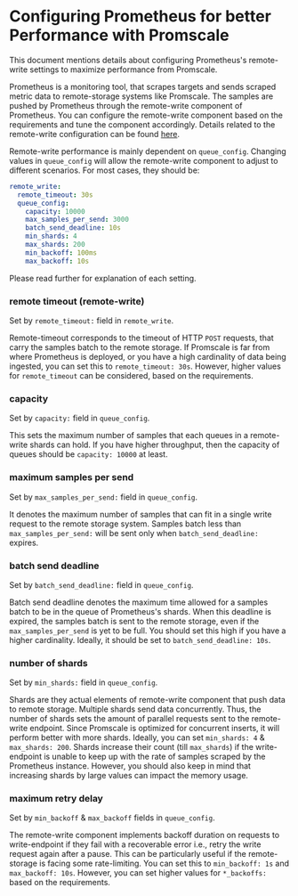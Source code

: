 # Configuring Prometheus for better Performance with Promscale

This document mentions details about configuring Prometheus's remote-write settings to maximize performance
from Promscale.

Prometheus is a monitoring tool, that scrapes targets and sends scraped metric data to remote-storage systems
like Promscale. The samples are pushed by Prometheus through the remote-write component of Prometheus. You
can configure the remote-write component based on the requirements and tune the component accordingly. Details
related to the remote-write configuration can be found [here](https://prometheus.io/docs/prometheus/latest/configuration/configuration/#remote_write).

Remote-write performance is mainly dependent on `queue_config`. Changing values in `queue_config` will allow
the remote-write component to adjust to different scenarios. For most cases, they should be:

```yaml
remote_write:
  remote_timeout: 30s
  queue_config:
    capacity: 10000
    max_samples_per_send: 3000
    batch_send_deadline: 10s
    min_shards: 4
    max_shards: 200
    min_backoff: 100ms
    max_backoff: 10s
```

Please read further for explanation of each setting.

### remote timeout (remote-write)

Set by `remote_timeout:` field in `remote_write`.

Remote-timeout corresponds to the timeout of HTTP `POST` requests, that carry the samples batch to the remote storage.
If Promscale is far from where Prometheus is deployed, or you have a high cardinality of data being ingested, you can
set this to `remote_timeout: 30s`. However, higher values for `remote_timeout` can be considered, based on the requirements.

### capacity

Set by `capacity:` field in `queue_config`.

This sets the maximum number of samples that each queues in a remote-write shards can hold. If you have
higher throughput, then the capacity of queues should be `capacity: 10000` at least.

### maximum samples per send

Set by `max_samples_per_send:` field in `queue_config`.

It denotes the maximum number of samples that can fit in a single write request to the remote storage system. Samples batch
less than `max_samples_per_send:` will be sent only when `batch_send_deadline:` expires.

### batch send deadline

Set by `batch_send_deadline:` field in `queue_config`.

Batch send deadline denotes the maximum time allowed for a samples batch to be in the queue of Prometheus's shards.
When this deadline is expired, the samples batch is sent to the remote storage, even if the `max_samples_per_send` is yet to be full. You should
set this high if you have a higher cardinality. Ideally, it should be set to `batch_send_deadline: 10s`.

### number of shards

Set by `min_shards:` field in `queue_config`.

Shards are they actual elements of remote-write component that push data to remote storage. Multiple shards send data concurrently.
Thus, the number of shards sets the amount of parallel requests sent to the remote-write endpoint. Since Promscale is
optimized for concurrent inserts, it will perform better with more shards. Ideally, you can set `min_shards: 4` & `max_shards: 200`.
Shards increase their count (till `max_shards`) if the write-endpoint is unable to keep up with the rate of samples scraped by the Prometheus instance.
However, you should also keep in mind that increasing shards by large values can impact the memory usage.

### maximum retry delay

Set by `min_backoff` & `max_backoff` fields in `queue_config`.

The remote-write component implements backoff duration on requests to write-endpoint if they fail with a recoverable error
i.e., retry the write request again after a pause. This can be particularly useful if the remote-storage is facing some rate-limiting. You can set this
to `min_backoff: 1s` and `max_backoff: 10s`. However, you can set higher values for `*_backoffs:` based on the requirements.
